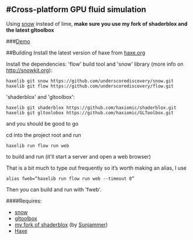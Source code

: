 #Cross-platform GPU fluid simulation
----
Using [snow](http://snowkit.org/) instead of lime, **make sure you use my fork of shaderblox and the latest gltoolbox**

###[Demo](http://haxiomic.github.io/GPU-Fluid-Experiments/html5/)

##Building
Install the latest version of haxe from [haxe.org](http://haxe.org/)

Install the dependencies:
'flow' build tool and 'snow' library (more info on http://snowkit.org):

	haxelib git snow https://github.com/underscorediscovery/snow.git
	haxelib git flow https://github.com/underscorediscovery/flow.git

'shaderblox' and 'gltoolbox':

	haxelib git shaderblox https://github.com/haxiomic/shaderblox.git
	haxelib git gltoolobox https://github.com/haxiomic/GLToolbox.git

and you should be good to go

cd into the project root and run 

	haxelib run flow run web

to build and run (it'll start a server and open a web browser)

That is a bit much to type out frequently so it’s worth making an alias, I use 

	alias fweb=“haxelib run flow run web --timeout 0”

Then you can build and run with 'fweb'.


####Requires:
- [snow](https://github.com/underscorediscovery/snow)
- [gltoolbox](http://github.com/haxiomic/gltoolbox)
- [my fork of shaderblox](http://github.com/haxiomic/shaderblox) (by [Sunjammer](https://github.com/Sunjammer))
- [Haxe](http://haxe.org/)
